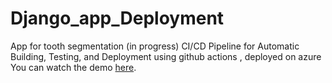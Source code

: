 # Django_app_Deployment
App for tooth segmentation (in progress)
CI/CD Pipeline for Automatic Building, Testing, and Deployment using github actions , deployed on azure 
You can watch the demo [here](demo/video.mp4).
